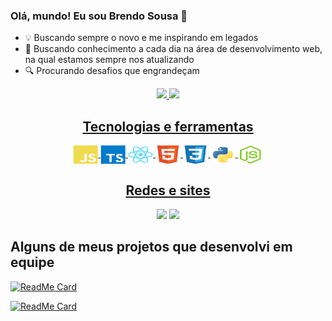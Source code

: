 ### Olá, mundo! Eu sou Brendo Sousa  👋


- 💡 Buscando sempre o novo e me inspirando em legados
- 📓 Buscando conhecimento a cada dia na área de desenvolvimento web, na qual estamos sempre nos atualizando
- 🔍 Procurando desafios que engrandeçam

<div align="center">
  <a href="https://github.com/brendosousa">
  <img height="180em" src="https://github-readme-stats.vercel.app/api?username=brendosousa&show_icons=true&theme=dark&include_all_commits=true&count_private=true"/>
  <img height="180em" src="https://github-readme-stats.vercel.app/api/top-langs/?username=brendosousa&layout=compact&langs_count=7&theme=dark"/>
</div>

<h2 align="center">Tecnologias e ferramentas</h2>  
<div style="display: inline_block" align="center">
  <img align="center" alt="Js" height="30" width="40" src="https://raw.githubusercontent.com/devicons/devicon/master/icons/javascript/javascript-plain.svg">
  <img align="center" alt="Ts" height="30" width="40" src="https://raw.githubusercontent.com/devicons/devicon/master/icons/typescript/typescript-plain.svg">
  <img align="center" alt="React" height="30" width="40" src="https://raw.githubusercontent.com/devicons/devicon/master/icons/react/react-original.svg">
  <img align="center" alt="HTML" height="30" width="40" src="https://raw.githubusercontent.com/devicons/devicon/master/icons/html5/html5-original.svg">
  <img align="center" alt="CSS" height="30" width="40" src="https://raw.githubusercontent.com/devicons/devicon/master/icons/css3/css3-original.svg">
  <img align="center" alt="Python" height="30" width="40" src="https://raw.githubusercontent.com/devicons/devicon/master/icons/python/python-original.svg">
  <img align="center" alt="Node" height="30" width="40" src="https://github.com/devicons/devicon/blob/master/icons/nodejs/nodejs-plain.svg" />        
</div>
  
<h2 align="center">Redes e sites</h2>    
<div align="center">
  <a href="https://www.linkedin.com/in/brendo-sousa/" target="_blank"><img src="https://img.shields.io/badge/-LinkedIn-%230077B5?style=for-the-badge&logo=linkedin&logoColor=white" target="_blank"></a>
  <a href="https://brendosousa.vercel.app/"><img src="https://img.shields.io/badge/website-000000?style=for-the-badge&logo=About.me&logoColor=white" target="_blank"/></a>
</div>
  
<h2 aling="center">Alguns de meus projetos que desenvolvi em equipe</h2>  

[![ReadMe Card](https://github-readme-stats.vercel.app/api/pin/?username=omarcolombari&repo=condomanage)](https://github.com/omarcolombari/condomanage)

[![ReadMe Card](https://github-readme-stats.vercel.app/api/pin/?username=masterjayjay07&repo=music_club_shop)](https://github.com/masterjayjay07/music_club_shop)

